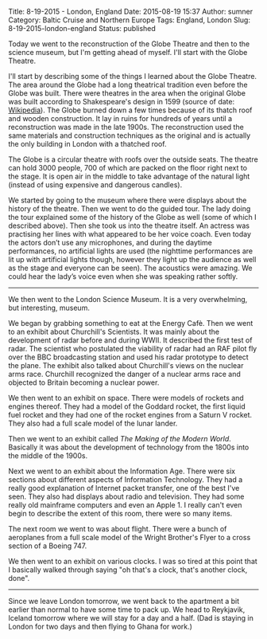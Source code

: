 Title: 8-19-2015 - London, England
Date: 2015-08-19 15:37
Author: sumner
Category: Baltic Cruise and Northern Europe
Tags: England, London
Slug: 8-19-2015-london-england
Status: published

Today we went to the reconstruction of the Globe Theatre and then to the science
museum, but I'm getting ahead of myself. I'll start with the Globe Theatre.

I'll start by describing some of the things I learned about the Globe Theatre.
The area around the Globe had a long theatrical tradition even before the Globe
was built. There were theatres in the area when the original Globe was built
according to Shakespeare's design in 1599 (source of date:
[Wikipedia](https://en.m.wikipedia.org/wiki/Globe_Theatre)). The Globe burned
down a few times because of its thatch roof and wooden construction. It lay in
ruins for hundreds of years until a reconstruction was made in the late 1900s.
The reconstruction used the same materials and construction techniques as the
original and is actually the only building in London with a thatched roof.

The Globe is a circular theatre with roofs over the outside seats. The theatre
can hold 3000 people, 700 of which are packed on the floor right next to the
stage. It is open air in the middle to take advantage of the natural light
(instead of using expensive and dangerous candles).

We started by going to the museum where there were displays about the history of
the theatre. Then we went to do the guided tour. The lady doing the tour
explained some of the history of the Globe as well (some of which I described
above). Then she took us into the theatre itself.  An actress was practising her
lines with what appeared to be her voice coach. Even today the actors don’t use
any microphones, and during the daytime performances, no artificial lights are
used (the nighttime performances are lit up with artificial lights though,
however they light up the audience as well as the stage and everyone can be
seen).  The acoustics were amazing. We could hear the lady’s voice even when she
was speaking rather softly.

------------------------------------------------------------------------

We then went to the London Science Museum. It is a very overwhelming, but
interesting, museum.

We began by grabbing something to eat at the Energy Cafè. Then we went to an
exhibit about Churchill's Scientists. It was mainly about the development of
radar before and during WWII. It described the first test of radar. The
scientist who postulated the viability of radar had an RAF pilot fly over the
BBC broadcasting station and used his radar prototype to detect the plane. The
exhibit also talked about Churchill's views on the nuclear arms race. Churchill
recognized the danger of a nuclear arms race and objected to Britain becoming a
nuclear power.

We then went to an exhibit on space. There were models of rockets and engines
thereof. They had a model of the Goddard rocket, the first liquid fuel rocket
and they had one of the rocket engines from a Saturn V rocket. They also had a
full scale model of the lunar lander.

Then we went to an exhibit called *The Making of the Modern World*.  Basically
it was about the development of technology from the 1800s into the middle of the
1900s.

Next we went to an exhibit about the Information Age. There were six sections
about different aspects of Information Technology. They had a really good
explanation of Internet packet transfer, one of the best I've seen. They also
had displays about radio and television. They had some really old mainframe
computers and even an Apple 1. I really can't even begin to describe the extent
of this room, there were so many items.

The next room we went to was about flight. There were a bunch of aeroplanes from
a full scale model of the Wright Brother's Flyer to a cross section of a Boeing
747.

We then went to an exhibit on various clocks. I was so tired at this point that
I basically walked through saying "oh that's a clock, that's another clock,
done".

------------------------------------------------------------------------

Since we leave London tomorrow, we went back to the apartment a bit earlier than
normal to have some time to pack up. We head to Reykjavik, Iceland tomorrow
where we will stay for a day and a half. (Dad is staying in London for two days
and then flying to Ghana for work.)
